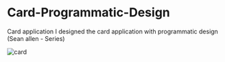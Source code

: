 # Card-Programmatic-Design
Card application I designed the card application with programmatic design (Sean allen - Series)

![card](https://user-images.githubusercontent.com/103661354/174055607-363c8272-2e8a-4709-8ca8-8d7e16105399.jpg)
